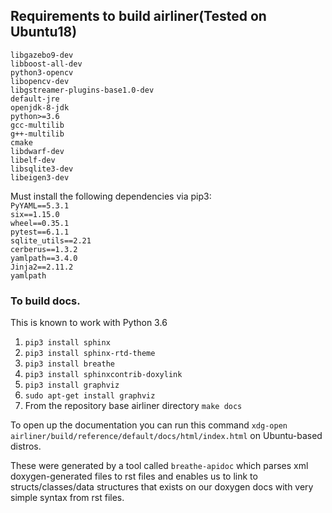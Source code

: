 ## Requirements to build airliner(Tested on Ubuntu18)
`libgazebo9-dev`  
`libboost-all-dev`  
`python3-opencv`  
`libopencv-dev`  
`libgstreamer-plugins-base1.0-dev`  
`default-jre`    
`openjdk-8-jdk`  
`python>=3.6`  
`gcc-multilib`  
`g++-multilib`  
`cmake`  
`libdwarf-dev`  
`libelf-dev`  
`libsqlite3-dev`  
`libeigen3-dev`

Must install the following dependencies via pip3:  
`PyYAML==5.3.1`  
`six==1.15.0`   
`wheel==0.35.1`  
`pytest==6.1.1`  
`sqlite_utils==2.21`  
`cerberus==1.3.2`  
`yamlpath==3.4.0`  
`Jinja2==2.11.2`  
`yamlpath`

### To build docs.

This is known to work with Python 3.6

1. `pip3 install sphinx`
2. `pip3 install sphinx-rtd-theme`
3. `pip3 install breathe`
4. `pip3 install sphinxcontrib-doxylink`
5. `pip3 install graphviz`
6. `sudo apt-get install graphviz`
7.  From the repository base airliner directory `make docs`

To open up the documentation you can run this command `xdg-open airliner/build/reference/default/docs/html/index.html` on Ubuntu-based distros.

These were generated by a tool called `breathe-apidoc` which parses xml doxygen-generated files to rst files and enables us to link to structs/classes/data structures that exists on our doxygen docs with very simple syntax from rst files.

